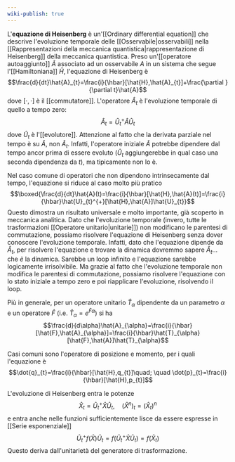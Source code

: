 ```yaml
---
wiki-publish: true
---
```

L'**equazione di Heisenberg** è un'[[Ordinary differential equation]] che descrive l'evoluzione temporale delle [[Osservabile|osservabili]] nella [[Rappresentazioni della meccanica quantistica|rappresentazione di Heisenberg]] della meccanica quantistica. Preso un'[[operatore autoaggiunto]] $\hat{A}$ associato ad un osservabile $A$ in un sistema che segue l'[[Hamiltoniana]] $\hat{H}$, l'equazione di Heisenberg è
$$\frac{d}{dt}\hat{A}_{t}=\frac{i}{\hbar}[\hat{H},\hat{A}_{t}]+\frac{\partial }{\partial t}\hat{A}$$
dove $[\cdot,\cdot]$ è il [[commutatore]]. L'operatore $\hat{A}_{t}$ è l'evoluzione temporale di quello a tempo zero:
$$\hat{A}_{t}=\hat{U}_{t}^{+}\hat{A}\hat{U}_{t}$$
dove $\hat{U}_{t}$ è l'[[evolutore]]. Attenzione al fatto che la derivata parziale nel tempo è su $\hat{A}$, non $\hat{A}_{t}$. Infatti, l'operatore iniziale $\hat{A}$ potrebbe dipendere dal tempo ancor prima di essere evoluto ($\hat{U}_{t}$ aggiungerebbe in qual caso una seconda dipendenza da $t$), ma tipicamente non lo è.

Nel caso comune di operatori che non dipendono intrinsecamente dal tempo, l'equazione si riduce al caso molto più pratico
$$\boxed{\frac{d}{dt}\hat{A}(t)=\frac{i}{\hbar}[\hat{H},\hat{A}(t)]=\frac{i}{\hbar}\hat{U}_{t}^{+}[\hat{H},\hat{A}]\hat{U}_{t}}$$
Questo dimostra un risultato universale e molto importante, già scoperto in meccanica analitica. Dato che l'evoluzione temporale (invero, tutte le trasformazioni [[Operatore unitario|unitarie]]) non modificano le parentesi di commutazione, possiamo risolvere l'equazione di Heisenberg senza dover conoscere l'evoluzione temporale. Infatti, dato che l'equazione dipende da $\hat{A}_{t}$, per risolvere l'equazione e trovare la dinamica dovremmo sapere $\hat{A}_{t}$... che *è* la dinamica. Sarebbe un loop infinito e l'equazione sarebbe logicamente irrisolvibile. Ma grazie al fatto che l'evoluzione temporale non modifica le parentesi di commutazione, possiamo risolvere l'equazione con lo stato iniziale a tempo zero e poi riapplicare l'evoluzione, risolvendo il loop.

Più in generale, per un operatore unitario $\hat{T}_{\alpha}$ dipendente da un parametro $\alpha$ e un operatore $\hat{F}$ (i.e. $\hat{T}_{\alpha}=e^{\hat{F}\alpha}$) si ha
$$\frac{d}{d\alpha}\hat{A}_{\alpha}=\frac{i}{\hbar}[\hat{F},\hat{A}_{\alpha}]=\frac{i}{\hbar}\hat{T}_{\alpha}[\hat{F},\hat{A}]\hat{T}_{\alpha}$$

Casi comuni sono l'operatore di posizione e momento, per i quali l'equazione è
$$\dot{q}_{t}=\frac{i}{\hbar}[\hat{H},q_{t}]\quad; \quad \dot{p}_{t}=\frac{i}{\hbar}[\hat{H},p_{t}]$$

L'evoluzione di Heisenberg entra le potenze
$$\hat{X}_{t}=\hat{U}_{t}^{+}\hat{X}\hat{U}_{t},\quad (\hat{X}^{n})_{t}=(\hat{X}_{t})^{n}$$
e entra anche nelle funzioni sufficientemente lisce da essere espresse in [[Serie esponenziale]]
$$\hat{U}_{t}^{+}f(\hat{X})\hat{U}_{t}=f(\hat{U}_{t}^{+}\hat{X}\hat{U}_{t})=f(\hat{X}_{t})$$
Questo deriva dall'unitarietà del generatore di trasformazione.